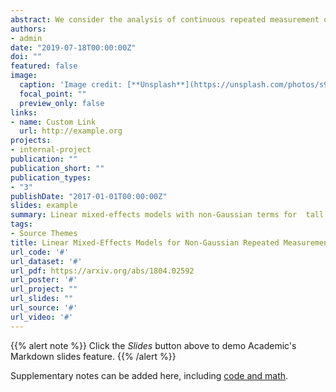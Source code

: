 ```yaml
---
abstract: We consider the analysis of continuous repeated measurement outcomes that are collected through time, also known as longitudinal data. A standard framework for analysing data of this kind is a linear Gaussian mixed-effects model within which the outcome variable can be decomposed into fixed-effects, time-invariant and time-varying random-effects, and measurement noise. We develop methodology that, for the first time, allows any combination of these stochastic components to be non-Gaussian, using multivariate Normal variance-mean mixtures. We estimate parameters by max- imum likelihood, implemented with a novel, computationally efficient stochastic gradient algorithm. We obtain standard error estimates by inverting the observed Fisher-information matrix, and obtain the predictive distributions for the random-effects in both filtering (conditioning on past and current data) and smoothing (conditioning on all data) contexts. To implement these procedures, we intro- duce an R package, ngme. We re-analyse two data-sets, from cystic fibrosis and nephrology research, that were previously analysed using Gaussian linear mixed effects models.
authors:
- admin
date: "2019-07-18T00:00:00Z"
doi: ""
featured: false
image:
  caption: 'Image credit: [**Unsplash**](https://unsplash.com/photos/s9CC2SKySJM)'
  focal_point: ""
  preview_only: false
links:
- name: Custom Link
  url: http://example.org
projects:
- internal-project
publication: ""
publication_short: ""
publication_types:
- "3"
publishDate: "2017-01-01T00:00:00Z"
slides: example
summary: Linear mixed-effects models with non-Gaussian terms for  tall data-sets with long series.
tags:
- Source Themes
title: Linear Mixed-Effects Models for Non-Gaussian Repeated Measurement Data
url_code: '#'
url_dataset: '#'
url_pdf: https://arxiv.org/abs/1804.02592
url_poster: '#'
url_project: ""
url_slides: ""
url_source: '#'
url_video: '#'
---
```


{{% alert note %}}
Click the *Slides* button above to demo Academic's Markdown slides feature.
{{% /alert %}}

Supplementary notes can be added here, including [code and math](https://sourcethemes.com/academic/docs/writing-markdown-latex/).
